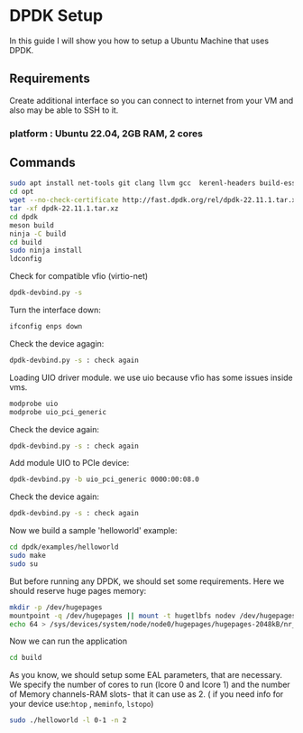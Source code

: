 # DPDK Setup

In this guide I will show you how to setup a Ubuntu Machine that uses DPDK.

## Requirements

Create additional interface so you can connect to internet from your VM and also may be able to SSH to it.

### platform : Ubuntu 22.04, 2GB RAM, 2 cores
## Commands
```bash
sudo apt install net-tools git clang llvm gcc  kerenl-headers build-essential meson ninja python3-pyelftools libnuma-dev pkgconf
cd opt
wget --no-check-certificate http://fast.dpdk.org/rel/dpdk-22.11.1.tar.xz
tar -xf dpdk-22.11.1.tar.xz
cd dpdk
meson build
ninja -C build
cd build
sudo ninja install
ldconfig
```
Check for compatible vfio (virtio-net)
```bash
dpdk-devbind.py -s
```
Turn the interface down:
```bash
ifconfig enps down
```
Check the device agagin:
```bash
dpdk-devbind.py -s : check again
```
Loading UIO driver module. we use uio because vfio has some issues inside vms.
```bash
modprobe uio
modprobe uio_pci_generic
```
Check the device again:
```bash
dpdk-devbind.py -s : check again
```
Add module UIO to PCIe device:
```bash
dpdk-devbind.py -b uio_pci_generic 0000:00:08.0
```
Check the device again:
```bash
dpdk-devbind.py -s : check again
```
Now we build a sample 'helloworld' example:
```bash
cd dpdk/examples/helloworld
sudo make
sudo su
```
But before running any DPDK, we should set some requirements. Here we should reserve huge pages memory:
```bash
mkdir -p /dev/hugepages
mountpoint -q /dev/hugepages || mount -t hugetlbfs nodev /dev/hugepages
echo 64 > /sys/devices/system/node/node0/hugepages/hugepages-2048kB/nr_hugepages
```
Now we can run the application
```bash
cd build
```
As you know, we should setup some EAL parameters, that are necessary. We specify the number of cores to run (lcore 0 and lcore 1) and the number of Memory channels-RAM slots- that it can use as 2. ( if you need info for your device use:`htop` , `meminfo`, `lstopo`)
```bash
sudo ./helloworld -l 0-1 -n 2 
```
